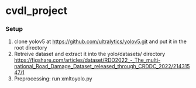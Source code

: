 # cvdl_project

### Setup
1. clone yolov5 at https://github.com/ultralytics/yolov5.git and put it in the root directory
2. Retreive dataset and extract it into the yolo/datasets/ directory https://figshare.com/articles/dataset/RDD2022_-_The_multi-national_Road_Damage_Dataset_released_through_CRDDC_2022/21431547/1
3. Preprocessing: run xmltoyolo.py